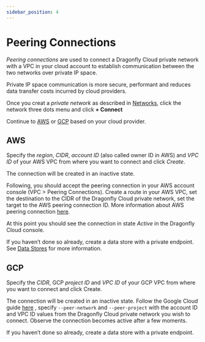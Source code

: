 ```yaml
---
sidebar_position: 4
---
```


# Peering Connections

*Peering connections* are used  to connect a Dragonfly Cloud private network with a VPC in your cloud account to establish communication between the two networks over private IP space.

Private IP space communication is more secure, performant and reduces data transfer costs incurred by cloud providers.

Once you creat a *private network* as described in [Networks](./networks), click the network three dots menu and click **+ Connect**

Continue to [AWS](#aws) or [GCP](#gcp) based on your cloud provider.


## AWS
Specify the *region*, *CIDR*, *account ID* (also called owner ID in AWS) and *VPC ID* of your AWS VPC from where you want to connect and click *Create*.

The connection will be created in an inactive state.

Following, you should accept the peering connection in your AWS account console (VPC > Peering Connections). 
Create a route in your AWS VPC, set the destination to the CIDR of the Dragonfly Cloud private network, set the target to the AWS peering connection ID.
More information about AWS peering connection [here](https://docs.aws.amazon.com/vpc/latest/peering/create-vpc-peering-connection.html).

At this point you should see the connection in state *Active* in the Dragonfly Cloud console.

If you haven’t done so already, create a data store with a private endpoint. See [Data Stores](./datastores#private-endpoint) for more information.


##  GCP
Specify the *CIDR*, GCP *project ID* and *VPC ID* of your GCP VPC from where you want to connect and click Create.

The connection will be created in an inactive state. Follow the Google Cloud guide <a href="https://cloud.google.com/sdk/gcloud/reference/compute/networks/peerings/create">here</a> , specify `--peer-network` and `--peer-project` with the account ID and VPC ID values from the Dragonfly Cloud private network you wish to connect. Observe the connection becomes active after a few moments.      

If you haven’t done so already, create a data store with a private endpoint.
